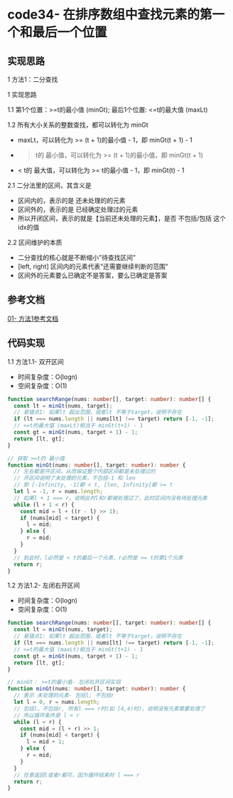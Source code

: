 # code34- 在排序数组中查找元素的第一个和最后一个位置

## 实现思路

1 方法1：二分查找

1 实现思路

1.1 第1个位置：>=t的最小值 (minGt); 最后1个位置: <=t的最大值 (maxLt)


1.2 所有大小关系的整数查找，都可以转化为 minGt
  - maxLt，可以转化为 >= (t + 1)的最小值 - 1，即 minGt(t + 1) - 1
  - > t的 最小值，可以转化为 >= (t + 1)的最小值，即 minGt(t + 1)
  - < t的 最大值，可以转化为 >= t的最小值 - 1，即 minGt(t) - 1


2.1  二分法里的区间，其含义是
  - 区间内的，表示的是 还未处理的的元素
  - 区间外的，表示的是 已经确定处理过的元素
  - 所以开闭区间，表示的就是【当前还未处理的元素】，是否 不包括/包括 这个idx的值


2.2 区间维护的本质
  - 二分查找的核心就是不断缩小"待查找区间"
  - [left, right] 区间内的元素代表"还需要继续判断的范围"
  - 区间外的元素要么已确定不是答案，要么已确定是答案

  

## 参考文档

[01- 方法1参考文档](https://leetcode.cn/problems/find-first-and-last-position-of-element-in-sorted-array/solutions/1980196/er-fen-cha-zhao-zong-shi-xie-bu-dui-yi-g-t9l9/)


## 代码实现

1.1 方法1.1- 双开区间
  - 时间复杂度：O(logn)
  - 空间复杂度：O(1)

```ts
function searchRange(nums: number[], target: number): number[] {
  const lt = minGt(nums, target);
  // 易错点1: 如果lt 超出范围，或者lt 不等于target，说明不存在
  if (lt === nums.length || nums[lt] !== target) return [-1, -1];
  // <=t的最大值 (maxLt)相当于 minGt(t+1) - 1
  const gt = minGt(nums, target + 1) - 1;
  return [lt, gt];
}

// 获取 >=t的 最小值
function minGt(nums: number[], target: number): number {
  // 左右都是开区间，从而保证整个内部区间都是未处理过的
  // 开区间说明了未处理的元素，不包括-1 和 len
  // 即 [-Infinity, -1]都 < t, [len, Infinity]都 >= t
  let l = -1, r = nums.length;
  // 如果l + 1 === r，说明此时l和r都被处理过了，此时区间内没有待处理元素
  while (l + 1 < r) {
    const mid = l + ((r - l) >> 1);
    if (nums[mid] < target) {
      l = mid;
    } else {
      r = mid;
    }
  }
  // 到此时，l必然是 < t的最后一个元素，r必然是 >= t的第1个元素
  return r;
}
```


1.2 方法1.2- 左闭右开区间
  - 时间复杂度：O(logn)
  - 空间复杂度：O(1)

```ts
function searchRange(nums: number[], target: number): number[] {
  const lt = minGt(nums, target);
  // 易错点1: 如果lt 超出范围，或者lt 不等于target，说明不存在
  if (lt === nums.length || nums[lt] !== target) return [-1, -1];
  // <=t的最大值 (maxLt)相当于 minGt(t+1) - 1
  const gt = minGt(nums, target + 1) - 1;
  return [lt, gt];
}

// minGt： >=t的最小值- 左闭右开区间实现
function minGt(nums: number[], target: number): number {
  // 表示 未处理的元素- 包括l; 不包括r
  let l = 0, r = nums.length;
  // 包括l，不包括r, 所有l === r时(如 [4,4)时)，说明没有元素需要处理了
  // 所以循环条件是 l < r
  while (l < r) {
    const mid = (l + r) >> 1;
    if (nums[mid] < target) {
      l = mid + 1;
    } else {
      r = mid;
    }
  }
  // 任意返回l或者r都可，因为循环结束时 l === r
  return r;
}
```